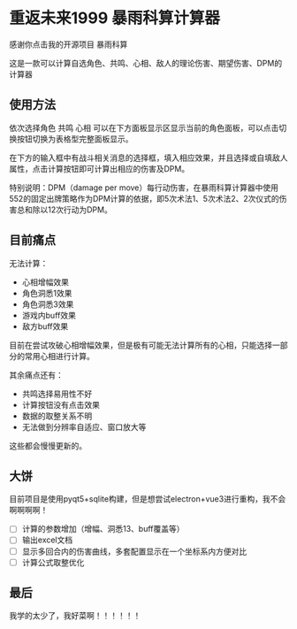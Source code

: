 # 重返未来1999 暴雨科算计算器

感谢你点击我的开源项目 暴雨科算

这是一款可以计算自选角色、共鸣、心相、敌人的理论伤害、期望伤害、DPM的计算器

## 使用方法

依次选择角色 共鸣 心相 可以在下方面板显示区显示当前的角色面板，可以点击切换按钮切换为表格型完整面板显示。

在下方的输入框中有战斗相关消息的选择框，填入相应效果，并且选择或自填敌人属性，点击计算按钮即可计算出相应的伤害及DPM。

特别说明：DPM（damage per move）每行动伤害，在暴雨科算计算器中使用552的固定出牌策略作为DPM计算的依据，即5次术法1、5次术法2、2次仪式的伤害总和除以12次行动为DPM。

## 目前痛点

无法计算：

- 心相增幅效果
- 角色洞悉1效果
- 角色洞悉3效果
- 游戏内buff效果
- 敌方buff效果

目前在尝试攻破心相增幅效果，但是极有可能无法计算所有的心相，只能选择一部分的常用心相进行计算。

其余痛点还有：

- 共鸣选择易用性不好
- 计算按钮没有点击效果
- 数据的取整关系不明
- 无法做到分辨率自适应、窗口放大等

这些都会慢慢更新的。

## 大饼

目前项目是使用pyqt5+sqlite构建，但是想尝试electron+vue3进行重构，我不会啊啊啊啊！

- [ ] 计算的参数增加（增幅、洞悉13、buff覆盖等）
- [ ] 输出excel文档
- [ ] 显示多回合内的伤害曲线，多套配置显示在一个坐标系内方便对比
- [ ] 计算公式取整优化

## 最后

我学的太少了，我好菜啊！！！！！！
